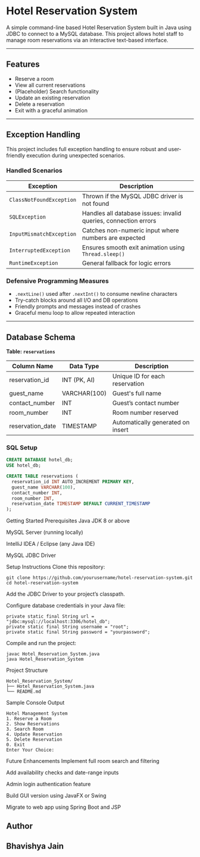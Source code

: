 # Hotel Reservation System

A simple command-line based Hotel Reservation System built in Java using JDBC to connect to a MySQL database. This project allows hotel staff to manage room reservations via an interactive text-based interface.

---

## Features

- Reserve a room  
- View all current reservations  
- (Placeholder) Search functionality  
- Update an existing reservation  
- Delete a reservation  
- Exit with a graceful animation  

---

## Exception Handling

This project includes full exception handling to ensure robust and user-friendly execution during unexpected scenarios.

### Handled Scenarios

| Exception                | Description                                                     |
|--------------------------|-----------------------------------------------------------------|
| `ClassNotFoundException` | Thrown if the MySQL JDBC driver is not found                    |
| `SQLException`           | Handles all database issues: invalid queries, connection errors |
| `InputMismatchException` | Catches non-numeric input where numbers are expected            |
| `InterruptedException`   | Ensures smooth exit animation using `Thread.sleep()`            |
| `RuntimeException`       | General fallback for logic errors                               |

### Defensive Programming Measures

- `.nextLine()` used after `.nextInt()` to consume newline characters  
- Try-catch blocks around all I/O and DB operations  
- Friendly prompts and messages instead of crashes  
- Graceful menu loop to allow repeated interaction  

---

## Database Schema

**Table: `reservations`**

| Column Name      | Data Type     | Description                          |
|------------------|---------------|--------------------------------------|
| reservation_id   | INT (PK, AI)  | Unique ID for each reservation       |
| guest_name       | VARCHAR(100)  | Guest's full name                    |
| contact_number   | INT           | Guest’s contact number               |
| room_number      | INT           | Room number reserved                 |
| reservation_date | TIMESTAMP     | Automatically generated on insert    |

### SQL Setup

```sql
CREATE DATABASE hotel_db;
USE hotel_db;

CREATE TABLE reservations (
  reservation_id INT AUTO_INCREMENT PRIMARY KEY,
  guest_name VARCHAR(100),
  contact_number INT,
  room_number INT,
  reservation_date TIMESTAMP DEFAULT CURRENT_TIMESTAMP
);
```
Getting Started
Prerequisites
Java JDK 8 or above

MySQL Server (running locally)

IntelliJ IDEA / Eclipse (any Java IDE)

MySQL JDBC Driver

Setup Instructions
Clone this repository:
```
git clone https://github.com/yourusername/hotel-reservation-system.git
cd hotel-reservation-system
```
Add the JDBC Driver to your project’s classpath.

Configure database credentials in your Java file:
```
private static final String url = "jdbc:mysql://localhost:3306/hotel_db";
private static final String username = "root";
private static final String password = "yourpassword";
```
Compile and run the project:
```
javac Hotel_Reservation_System.java
java Hotel_Reservation_System
```
Project Structure
```
Hotel_Reservation_System/
├── Hotel_Reservation_System.java
└── README.md
```
Sample Console Output
```
Hotel Management System
1. Reserve a Room
2. Show Reservations
3. Search Room
4. Update Reservation
5. Delete Reservation
0. Exit
Enter Your Choice:
```
Future Enhancements
Implement full room search and filtering

Add availability checks and date-range inputs

Admin login authentication feature

Build GUI version using JavaFX or Swing

Migrate to web app using Spring Boot and JSP

## Author 
## Bhavishya Jain
